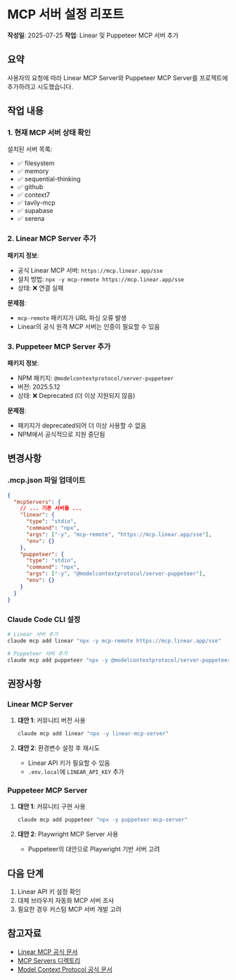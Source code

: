 # MCP 서버 설정 리포트

**작성일**: 2025-07-25
**작업**: Linear 및 Puppeteer MCP 서버 추가

## 요약

사용자의 요청에 따라 Linear MCP Server와 Puppeteer MCP Server를 프로젝트에 추가하려고 시도했습니다.

## 작업 내용

### 1. 현재 MCP 서버 상태 확인

설치된 서버 목록:

- ✅ filesystem
- ✅ memory
- ✅ sequential-thinking
- ✅ github
- ✅ context7
- ✅ tavily-mcp
- ✅ supabase
- ✅ serena

### 2. Linear MCP Server 추가

**패키지 정보**:

- 공식 Linear MCP 서버: `https://mcp.linear.app/sse`
- 설치 방법: `npx -y mcp-remote https://mcp.linear.app/sse`
- 상태: ❌ 연결 실패

**문제점**:

- `mcp-remote` 패키지가 URL 파싱 오류 발생
- Linear의 공식 원격 MCP 서버는 인증이 필요할 수 있음

### 3. Puppeteer MCP Server 추가

**패키지 정보**:

- NPM 패키지: `@modelcontextprotocol/server-puppeteer`
- 버전: 2025.5.12
- 상태: ❌ Deprecated (더 이상 지원되지 않음)

**문제점**:

- 패키지가 deprecated되어 더 이상 사용할 수 없음
- NPM에서 공식적으로 지원 중단됨

## 변경사항

### .mcp.json 파일 업데이트

```json
{
  "mcpServers": {
    // ... 기존 서버들 ...
    "linear": {
      "type": "stdio",
      "command": "npx",
      "args": ["-y", "mcp-remote", "https://mcp.linear.app/sse"],
      "env": {}
    },
    "puppeteer": {
      "type": "stdio",
      "command": "npx",
      "args": ["-y", "@modelcontextprotocol/server-puppeteer"],
      "env": {}
    }
  }
}
```

### Claude Code CLI 설정

```bash
# Linear 서버 추가
claude mcp add linear "npx -y mcp-remote https://mcp.linear.app/sse"

# Puppeteer 서버 추가
claude mcp add puppeteer "npx -y @modelcontextprotocol/server-puppeteer"
```

## 권장사항

### Linear MCP Server

1. **대안 1**: 커뮤니티 버전 사용

   ```bash
   claude mcp add linear "npx -y linear-mcp-server"
   ```

2. **대안 2**: 환경변수 설정 후 재시도
   - Linear API 키가 필요할 수 있음
   - `.env.local`에 `LINEAR_API_KEY` 추가

### Puppeteer MCP Server

1. **대안 1**: 커뮤니티 구현 사용

   ```bash
   claude mcp add puppeteer "npx -y puppeteer-mcp-server"
   ```

2. **대안 2**: Playwright MCP Server 사용
   - Puppeteer의 대안으로 Playwright 기반 서버 고려

## 다음 단계

1. Linear API 키 설정 확인
2. 대체 브라우저 자동화 MCP 서버 조사
3. 필요한 경우 커스텀 MCP 서버 개발 고려

## 참고자료

- [Linear MCP 공식 문서](https://linear.app/changelog/2025-05-01-mcp)
- [MCP Servers 디렉토리](https://mcpservers.org/)
- [Model Context Protocol 공식 문서](https://modelcontextprotocol.io/)
